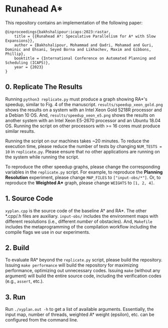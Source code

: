 # Runahead A\*

This repository contains an implementation of the following paper:

```
@inproceedings{bakhshalipour:icaps:2023:rastar,
    title = {{Runahead A*: Speculative Parallelism for A* with Slow Expansions}},
    author = {Bakhshalipour, Mohammad and Qadri, Mohamad and Guri, Dominic and Ehsani, Seyed Borna and Likhachev, Maxim and Gibbons, Phillip},
    booktitle = {International Conference on Automated Planning and Scheduling (ICAPS)},
    year = {2023}
}
```

## 0. Replicate The Results
Running `python3 replicate.py` must produce a graph showing RA\*'s speedup, similar to Fig. 4 of the manuscript. `results/speedup_xeon_gold.png` shows the results on a system with an Intel Xeon Gold 5218R processor and a Debian 10 OS. And, `results/speedup_xeon_e5.png` shows the results on another system with an Intel Xeon E5-2670 processor and an Ubuntu 18.04 OS. Running the script on other processors with >= 16 cores must produce similar results.

Running the script on our machines takes ~20 minutes. To reduce the execution time, please reduce the number of tests by changing `NUM_TESTS = 10` in `replicate.py`. Please ensure that no other applications are running on the system while running the script.

To reproduce the other speedup graphs, please change the corresponding variables in the `replicate.py` script. For example, to reproduce the **Planning Resolution** experiment, please change `MAP_FILES` to `["input-obs/*"]`. Or, to reproduce the **Weighted A\*** graph, please change `WEIGHTS` to `[1, 2, 4]`.

## 1. Source Code
`xyplan.cpp` is the source code of the baseline A\* and RA\*. The other \*.cpp/.h files are auxiliary. `input-obs/` includes the environment maps with different resolutions (i.e., different _number_ of obstacles). And, `Makefile` includes the metaprogramming of the compilation workflow including the compile flags we use in our experiments.

## 2. Build
To evaluate RA\* beyond the `replicate.py` script, please build the repository. Issuing `make performance` will build the repository for maximizing performance, optimizing out unnecessary codes. Issuing `make` (without any argument) will build the entire source code, including the verification codes (e.g., `assert`, etc.).

## 3. Run
Run `./xyplan.out -h` to get a list of available arguments. Essentially, the input map, number of threads, weighted A\* weight (epsilon), etc. can be configured from the command line.
